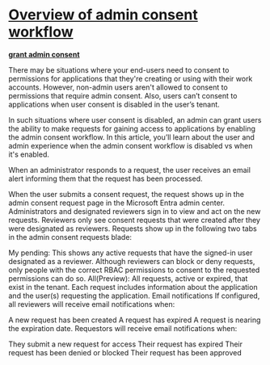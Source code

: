 # **[Overview of admin consent workflow](https://learn.microsoft.com/en-us/entra/identity/enterprise-apps/admin-consent-workflow-overview)**

**[grant admin consent](https://learn.microsoft.com/en-us/cli/azure/ad/app/permission?view=azure-cli-latest)**

There may be situations where your end-users need to consent to permissions for applications that they're creating or using with their work accounts. However, non-admin users aren't allowed to consent to permissions that require admin consent. Also, users can’t consent to applications when user consent is disabled in the user’s tenant.

In such situations where user consent is disabled, an admin can grant users the ability to make requests for gaining access to applications by enabling the admin consent workflow. In this article, you’ll learn about the user and admin experience when the admin consent workflow is disabled vs when it's enabled.

When an administrator responds to a request, the user receives an email alert informing them that the request has been processed.

When the user submits a consent request, the request shows up in the admin consent request page in the Microsoft Entra admin center. Administrators and designated reviewers sign in to view and act on the new requests. Reviewers only see consent requests that were created after they were designated as reviewers. Requests show up in the following two tabs in the admin consent requests blade:

My pending: This shows any active requests that have the signed-in user designated as a reviewer. Although reviewers can block or deny requests, only people with the correct RBAC permissions to consent to the requested permissions can do so.
All(Preview): All requests, active or expired, that exist in the tenant. Each request includes information about the application and the user(s) requesting the application.
Email notifications
If configured, all reviewers will receive email notifications when:

A new request has been created
A request has expired
A request is nearing the expiration date.
Requestors will receive email notifications when:

They submit a new request for access
Their request has expired
Their request has been denied or blocked
Their request has been approved
